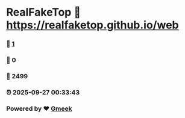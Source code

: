 # RealFakeTop :link: https://realfaketop.github.io/web 
### :page_facing_up: [1](https://realfaketop.github.io/web/tag.html) 
### :speech_balloon: 0 
### :hibiscus: 2499 
### :alarm_clock: 2025-09-27 00:33:43 
### Powered by :heart: [Gmeek](https://github.com/Meekdai/Gmeek)
